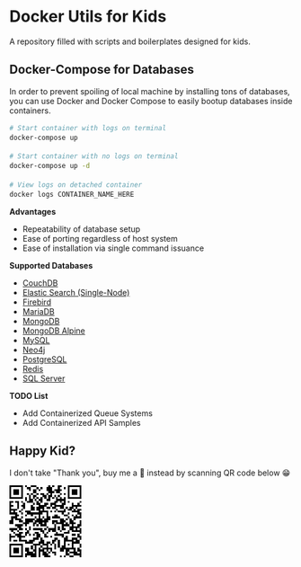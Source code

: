 # Docker Utils for Kids

A repository filled with scripts and boilerplates designed for kids.

## Docker-Compose for Databases

In order to prevent spoiling of local machine by installing tons of databases, you can use Docker and Docker Compose to easily bootup databases inside containers.

```sh
# Start container with logs on terminal
docker-compose up

# Start container with no logs on terminal
docker-compose up -d

# View logs on detached container
docker logs CONTAINER_NAME_HERE
```

**Advantages**

- Repeatability of database setup
- Ease of porting regardless of host system
- Ease of installation via single command issuance

**Supported Databases**

- [CouchDB](./databases/couchdb)
- [Elastic Search (Single-Node)](./databases/elasticsearch)
- [Firebird](./databases/firebird)
- [MariaDB](./databases/mariadb)
- [MongoDB](./databases/mongodb)
- [MongoDB Alpine](./databases/mongodb-alpine)
- [MySQL](./databases/mysql)
- [Neo4j](./databases/neo4j)
- [PostgreSQL](./databases/postgresql)
- [Redis](./databases/redis)
- [SQL Server](./databases/sql-server)

**TODO List**

- Add Containerized Queue Systems
- Add Containerized API Samples

## Happy Kid?

I don't take "Thank you", buy me a :beer: instead by scanning QR code below :grin:

![QR Code](https://github.com/allanchua101/api-gateway-vue-express-pg/blob/master/QR%20Code.png "QR Code")
